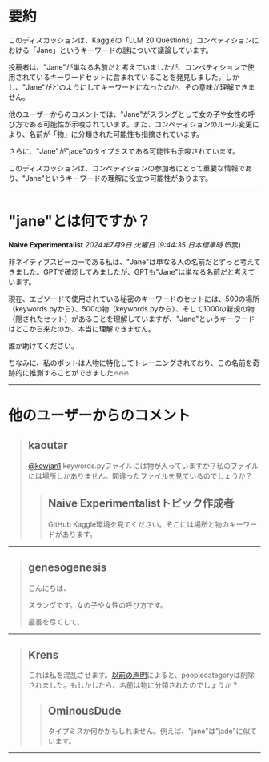 # 要約 
このディスカッションは、Kaggleの「LLM 20 Questions」コンペティションにおける「Jane」というキーワードの謎について議論しています。

投稿者は、"Jane"が単なる名前だと考えていましたが、コンペティションで使用されているキーワードセットに含まれていることを発見しました。しかし、"Jane"がどのようにしてキーワードになったのか、その意味が理解できません。

他のユーザーからのコメントでは、"Jane"がスラングとして女の子や女性の呼び方である可能性が示唆されています。また、コンペティションのルール変更により、名前が「物」に分類された可能性も指摘されています。

さらに、"Jane"が"jade"のタイプミスである可能性も示唆されています。

このディスカッションは、コンペティションの参加者にとって重要な情報であり、"Jane"というキーワードの理解に役立つ可能性があります。


---
# "jane"とは何ですか？

**Naive Experimentalist** *2024年7月9日 火曜日 19:44:35 日本標準時* (5票)

非ネイティブスピーカーである私は、"Jane"は単なる人の名前だとずっと考えてきました。GPTで確認してみましたが、GPTも"Jane"は単なる名前だと考えています。

現在、エピソードで使用されている秘密のキーワードのセットには、500の場所（keywords.pyから）、500の物（keywords.pyから）、そして1000の新規の物（隠されたセット）があることを理解していますが、"Jane"というキーワードはどこから来たのか、本当に理解できません。

誰か助けてください。

ちなみに、私のボットは人物に特化してトレーニングされており、この名前を奇跡的に推測することができました🔥🔥🔥

---
# 他のユーザーからのコメント

> ## kaoutar
> 
> [@kowjan1](https://www.kaggle.com/kowjan1) keywords.pyファイルには物が入っていますか？私のファイルには場所しかありません。間違ったファイルを見ているのでしょうか？
> 
> 
> 
> > ## Naive Experimentalistトピック作成者
> > 
> > GitHub Kaggle環境を見てください。そこには場所と物のキーワードがあります。
> > 
> > 
> > 
---
> ## genesogenesis
> 
> こんにちは、
> 
> スラングです。女の子や女性の呼び方です。
> 
> 最善を尽くして、
> 
> 
> 
---
> ## Krens
> 
> これは私を混乱させます。[以前の声明](https://www.kaggle.com/competitions/llm-20-questions/discussion/512955#2884981)によると、peoplecategoryは削除されました。もしかしたら、名前は物に分類されたのでしょうか？
> 
> 
> 
> > ## OminousDude
> > 
> > タイプミスか何かかもしれません。例えば、"jane"は"jade"に似ています。
> > 
> > 
> > 
---

